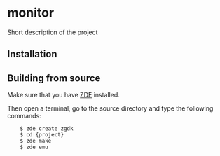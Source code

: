 # monitor

Short description of the project

## Installation

## Building from source

Make sure that you have [ZDE](https://github.com/zoul0813/zeal-dev-environment) installed.

Then open a terminal, go to the source directory and type the following commands:

```shell
    $ zde create zgdk
    $ cd {project}
    $ zde make
    $ zde emu
```
